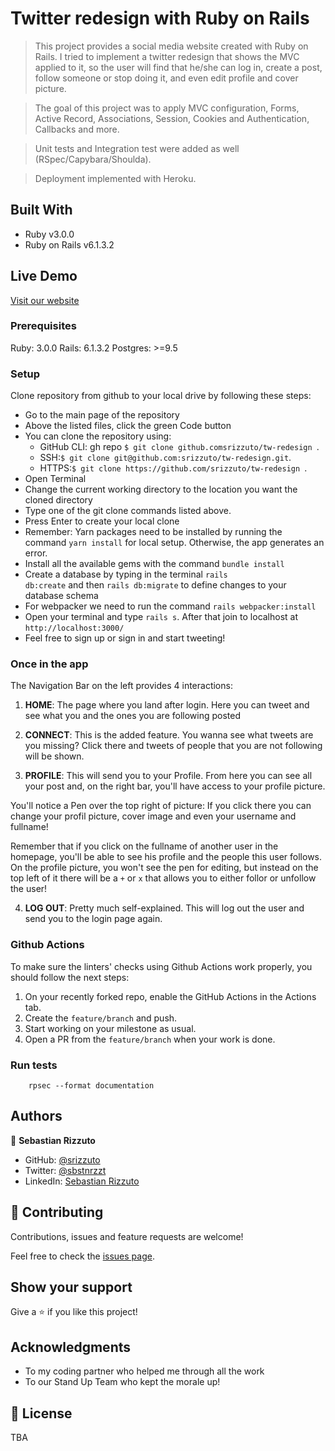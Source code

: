 # Twitter redesign with Ruby on Rails

> This project provides a social media website created with Ruby on Rails. I tried to implement a twitter redesign that shows the MVC applied to it, so the user will find that he/she can log in, create a post, follow someone or stop doing it, and even edit profile and cover picture.

> The goal of this project was to apply MVC configuration, Forms, Active Record, Associations, Session, Cookies and Authentication, Callbacks and more.

> Unit tests and Integration test were added as well (RSpec/Capybara/Shoulda).

> Deployment implemented with Heroku.

## Built With

- Ruby v3.0.0
- Ruby on Rails v6.1.3.2

## Live Demo

[Visit our website](https://tranquil-chamber-60677.herokuapp.com/)

### Prerequisites

Ruby: 3.0.0
Rails: 6.1.3.2
Postgres: >=9.5

### Setup

Clone repository from github to your local drive by following these steps:

- Go to the main page of the repository
- Above the listed files, click the green Code button
- You can clone the repository using:
  - GitHub CLI: gh repo `$ git clone github.comsrizzuto/tw-redesign `.
  - SSH:`$ git clone git@github.com:srizzuto/tw-redesign.git`.
  - HTTPS:`$ git clone https://github.com/srizzuto/tw-redesign `.
- Open Terminal
- Change the current working directory to the location you want the cloned directory
- Type one of the git clone commands listed above.
- Press Enter to create your local clone
- Remember: Yarn packages need to be installed by running the command <code>yarn install</code> for local setup. Otherwise, the app generates an error.
- Install all the available gems with the command `bundle install`
- Create a database by typing in the terminal <code>rails db:create</code> and then <code>rails db:migrate</code> to define changes to your database schema
- For webpacker we need to run the command `rails webpacker:install`
- Open your terminal and type <code>rails s</code>. After that join to localhost at `http://localhost:3000/`
- Feel free to sign up or sign in and start tweeting!

### Once in the app

The Navigation Bar on the left provides 4 interactions:
1. <b>HOME</b>: The page where you land after login. Here you can tweet and see what you and the ones you are following posted

2. <b>CONNECT</b>: This is the added feature. You wanna see what tweets are you missing? Click there and tweets of people that you are not following will be shown.

3. <b>PROFILE</b>: This will send you to your Profile. From here you can see all your post and, on the right bar, you'll have access to your profile picture.

You'll notice a Pen over the top right of picture: If you click there you can change your profil picture, cover image and even your username and fullname!

Remember that if you click on the fullname of another user in the homepage, you'll be able to see his profile and the people this user follows. On the profile picture, you won't see the pen for editing, but instead on the top left of it there will be a `+` or `x` that allows you to either follor or unfollow the user!

4. <b>LOG OUT</b>: Pretty much self-explained. This will log out the user and send you to the login page again.

### Github Actions

To make sure the linters' checks using Github Actions work properly, you should follow the next steps:

1. On your recently forked repo, enable the GitHub Actions in the Actions tab.
2. Create the `feature/branch` and push.
3. Start working on your milestone as usual.
4. Open a PR from the `feature/branch` when your work is done.


### Run tests

```
    rpsec --format documentation
```
## Authors

👤 **Sebastian Rizzuto**

- GitHub: [@srizzuto](https://github.com/srizzuto)
- Twitter: [@sbstnrzzt](https://twitter.com/sbstnrzzt)
- LinkedIn: [Sebastian Rizzuto](https://www.linkedin.com/in/srizzuto/)

## 🤝 Contributing

Contributions, issues and feature requests are welcome!

Feel free to check the [issues page](issues/).

## Show your support

Give a ⭐️ if you like this project!

## Acknowledgments

- To my coding partner who helped me through all the work
- To our Stand Up Team who kept the morale up!

## 📝 License

TBA
